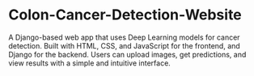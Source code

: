 # Colon-Cancer-Detection-Website
A Django-based web app that uses Deep Learning models for cancer detection. Built with HTML, CSS, and JavaScript for the frontend, and Django for the backend. Users can upload images, get predictions, and view results with a simple and intuitive interface.
